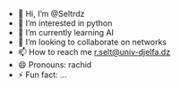- 👋 Hi, I’m @Seltrdz
- 👀 I’m interested in python
- 🌱 I’m currently learning AI
- 💞️ I’m looking to collaborate on networks
- 📫 How to reach me r.selt@univ-djelfa.dz
- 😄 Pronouns: rachid
- ⚡ Fun fact: ...

<!---
Seltrdz/Seltrdz is a ✨ special ✨ repository because its `README.md` (this file) appears on your GitHub profile.
You can click the Preview link to take a look at your changes.
--->
